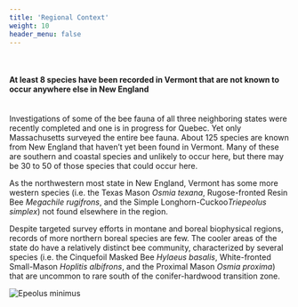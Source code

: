 ```yaml
---
title: 'Regional Context'
weight: 10
header_menu: false
---
```

<br>
<div class="lead">
<h4>
At least 8 species have been recorded in Vermont that are not known to occur anywhere else in New England
</h4>
</div>
<br>
Investigations of some of the bee fauna of all three neighboring states were recently completed and one is in progress for Quebec. Yet only Massachusetts surveyed the entire bee fauna. About 125 species are known from New England that haven’t yet been found in Vermont. Many of these are southern and coastal species and unlikely to occur here, but there may be 30 to 50 of those species that could occur here.

As the northwestern most state in New England, Vermont has some more western species (i.e. the Texas Mason <i>Osmia texana</i>, Rugose-fronted Resin Bee <i>Megachile rugifrons</i>, and the Simple Longhorn-Cuckoo<i>Triepeolus simplex</i>) not found elsewhere in the region.  

Despite targeted survey efforts in montane and boreal biophysical regions, records of more northern boreal species are few. The cooler areas of the state do have a relatively distinct bee community, characterized by several species (i.e. the Cinquefoil Masked Bee <i>Hylaeus basalis</i>, White-fronted Small-Mason <i>Hoplitis albifrons</i>, and the Proximal Mason <i>Osmia proxima</i>) that are uncommon to rare south of the conifer-hardwood transition zone.

<img alt="Epeolus minimus" title="Least Cellophane-cuckoo Bee <i>Epeolus minimus</i>" src="https://stateofbees.vtatlasoflife.org/images/Epeolus minimus.jpg" style="margin: 0px">
